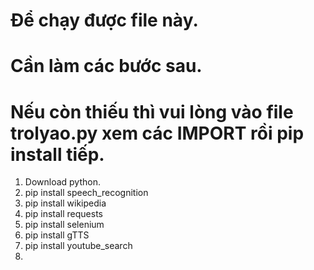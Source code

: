 # Để chạy được file này.
# Cần làm các bước sau.
# Nếu còn thiếu thì vui lòng vào file trolyao.py xem các IMPORT rồi pip install tiếp.
1. Download python.
2. pip install speech_recognition
3. pip install wikipedia
4. pip install requests
5. pip install selenium
6. pip install gTTS
7. pip install youtube_search
8. 
